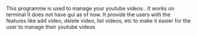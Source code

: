 This programme is used to manage your youtube videos .
It works on terminal It does not have gui as of now.
It provide the users with the features like add video, delete video, list videos, etc to make it easier for the user to manage their youtube videos 
